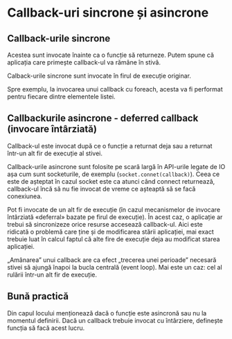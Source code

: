 # Callback-uri sincrone și asincrone

## Callback-urile sincrone

Acestea sunt invocate înainte ca o funcție să returneze. Putem spune că aplicația care primește callback-ul va rămâne în stivă.

Calback-urile sincrone sunt invocate în firul de execuție originar.

Spre exemplu, la invocarea unui callback cu foreach, acesta va fi performat pentru fiecare dintre elementele listei.

## Callbackurile asincrone - deferred callback (invocare întârziată)

Callback-ul este invocat după ce o funcție a returnat deja sau a returnat într-un alt fir de execuție al stivei.

Callback-urile asincrone sunt folosite pe scară largă în API-urile legate de IO așa cum sunt socketurile, de exemplu (`socket.connet(callback)`). Ceea ce este de așteptat în cazul socket este ca atunci când connect returnează, callback-ul încă să nu fie invocat de vreme ce așteaptă să se facă conexiunea.

Pot fi invocate de un alt fir de execuție (în cazul mecanismelor de invocare întârziată «deferral» bazate pe firul de execuție). În acest caz, o aplicație ar trebui să sincronizeze orice resurse accesează callback-ul. Aici este ridicată o problemă care ține și de modificarea stării aplicației, mai exact trebuie luat în calcul faptul că alte fire de execuție deja au modificat starea aplicației.

„Amânarea” unui callback are ca efect „trecerea unei perioade” necesară stivei să ajungă înapoi la bucla centrală (event loop). Mai este un caz: cel al rulării într-un alt fir de execuție.

## Bună practică

Din capul locului menționează dacă o funcție este asincronă sau nu la momentul definirii.
Dacă un callback trebuie invocat cu întârziere, definește funcția să facă acest lucru.
